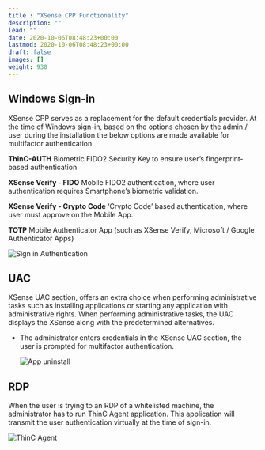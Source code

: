```yaml
---
title : "XSense CPP Functionality"
description: ""
lead: ""
date: 2020-10-06T08:48:23+00:00
lastmod: 2020-10-06T08:48:23+00:00
draft: false
images: []
weight: 930
---
```


## Windows Sign-in

XSense CPP serves as a replacement for the default credentials provider. At the time of Windows sign-in, based on the options chosen by the admin / user during the installation the below options are made available for multifactor authentication.

**ThinC-AUTH** Biometric FIDO2 Security Key to ensure user’s fingerprint-based authentication

**XSense Verify - FIDO** Mobile FIDO2 authentication, where user authentication requires Smartphone’s biometric validation.

**XSense Verify - Crypto Code** ‘Crypto Code’ based authentication, where user must approve on the Mobile App.

**TOTP** Mobile Authenticator App (such as XSense Verify, Microsoft / Google Authenticator Apps)

![Sign in Authentication](images/CPauthenticationmodes.png)

## UAC

XSense UAC section, offers an extra choice when performing administrative tasks such as installing applications or starting any application with administrative rights. When performing administrative tasks, the UAC displays the XSense along with the predetermined alternatives.

* The administrator enters credentials in the XSense UAC section, the user is prompted for multifactor authentication.

   ![App uninstall](images/UAC_XSenseCPP.png)

## RDP

When the user is trying to an RDP of a whitelisted machine, the administrator has to run ThinC Agent application. This application will transmit the user authentication virtually at the time of sign-in.

![ThinC Agent](images/ThinCAgent.png)
